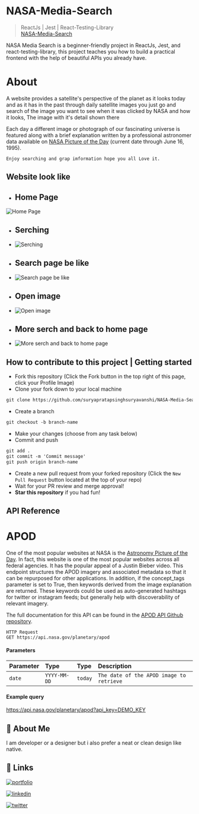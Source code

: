 # NASA-Media-Search
> ReactJs | Jest | React-Testing-Library <br/>
[NASA-Media-Search](https://nasa-media-searchs.netlify.app/)

NASA Media Search is a beginner-friendly project in ReactJs, Jest, and react-testing-library, this project teaches you how to build a practical frontend with the help of beautiful APIs you already have.

# About

 A website provides a satellite's perspective of the planet as it looks today and as it has in the past through daily satellite images
 you just go and search of the image you want to see when it was clicked by NASA and how it looks, The image with it's detail shown there 

 Each day a different image or photograph of our fascinating universe is featured
 along with a brief explanation written by a professional astronomer data available on [NASA Picture of the Day](https://nasapicture.com/)
(current date through June 16, 1995).


```Enjoy searching and grap imformation hope you all Love it.```



## Website look like


- ## **Home Page**



![Home Page](https://github.com/creater-shikha/NASA-Media-Search/blob/main/images/home.png)

- ## **Serching**



-  ![Serching](https://github.com/creater-shikha/NASA-Media-Search/blob/main/images/serchbox.png)
 
- ## **Search page be like**



- ![Search page be like](https://github.com/creater-shikha/NASA-Media-Search/blob/main/images/serch%2Crelated%20images.png)

- ## **Open image**



- ![Open image](https://github.com/creater-shikha/NASA-Media-Search/blob/main/images/how%20images%20look.png)

- ## **More serch and back to home page**



- ![More serch and back to home page](https://github.com/creater-shikha/NASA-Media-Search/blob/main/images/back.png) 



## How to contribute to this project | Getting started
* Fork this repository (Click the Fork button in the top right of this page, click your Profile Image)
* Clone your fork down to your local machine

```markdown
git clone https://github.com/suryapratapsinghsuryavanshi/NASA-Media-Search
```

* Create a branch

```markdown
git checkout -b branch-name
```

* Make your changes (choose from any task below)
* Commit and push

```markdown
git add .
git commit -m 'Commit message'
git push origin branch-name
```

* Create a new pull request from your forked repository (Click the `New Pull Request` button located at the top of your repo)
* Wait for your PR review and merge approval!
* __Star this repository__ if you had fun!

  
## API Reference

# APOD
One of the most popular websites at NASA is the [Astronomy Picture of the Day](https://apod.nasa.gov/apod/astropix.html).
In fact, this website is one of the most popular websites across all federal agencies. It has the popular appeal of a Justin Bieber video. 
This endpoint structures the APOD imagery and associated metadata so that it can be repurposed for other applications. In addition, if the concept_tags parameter is set to True, then keywords derived from the image explanation are returned. 
These keywords could be used as auto-generated hashtags for twitter or instagram feeds; but generally help with discoverability of relevant imagery.


The full documentation for this API can be found in the [APOD API Github repository](https://github.com/nasa/apod-api).


```http
HTTP Request
GET https://api.nasa.gov/planetary/apod
```
#### Parameters


| Parameter | Type     | Type   | Description                |
| :-------- | :------- | :----- | :------------------------- |
| `date` | `YYYY-MM-DD` | `today` |`The date of the APOD image to retrieve` |

#### Example query

https://api.nasa.gov/planetary/apod?api_key=DEMO_KEY



## 🚀 About Me
I am developer or a designer but i also prefer a neat or clean design like native.

  
## 🔗 Links

 [![portfolio](https://img.shields.io/badge/my_portfolio-000?style=for-the-badge&logo=ko-fi&logoColor=white)](https://suryapratap.netlify.app/)

 [![linkedin](https://img.shields.io/badge/linkedin-0A66C2?style=for-the-badge&logo=linkedin&logoColor=white)](https://www.linkedin.com/in/suryapratapsinghsuryavanshi/)
 
 [![twitter](https://img.shields.io/badge/twitter-1DA1F2?style=for-the-badge&logo=twitter&logoColor=white)](@surypratapsing4)




  
